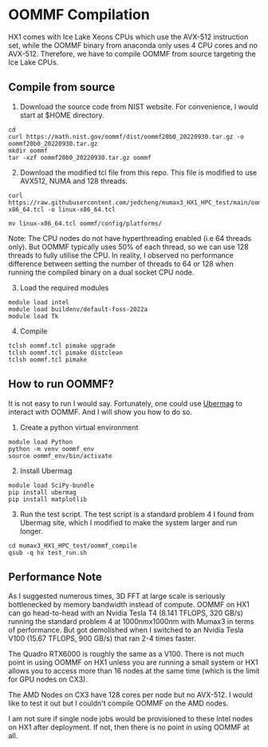 # OOMMF Compilation

HX1 comes with Ice Lake Xeons CPUs which use the AVX-512 instruction set, while the OOMMF binary from anaconda only uses 4 CPU cores and no AVX-512. Therefore, we have to compile OOMMF from source targeting the Ice Lake CPUs.


## Compile from source

1. Download the source code from NIST website. For convenience, I would start at $HOME directory.
```
cd
curl https://math.nist.gov/oommf/dist/oommf20b0_20220930.tar.gz -o oommf20b0_20220930.tar.gz
mkdir oommf
tar -xzf oommf20b0_20220930.tar.gz oommf
```


2. Download the modified tcl file from this repo. This file is modified to use AVX512, NUMA and 128 threads. 
```
curl https://raw.githubusercontent.com/jedcheng/mumax3_HX1_HPC_test/main/oommf_compile/linux-x86_64.tcl -o linux-x86_64.tcl

mv linux-x86_64.tcl oommf/config/platforms/
```

Note:
The CPU nodes do not have hyperthreading enabled (i.e 64 threads only). But OOMMF typically uses 50% of each thread, so we can use 128 threads to fully utilise the CPU. In reality, I observed no performance difference between setting the number of threads to 64 or 128 when running the compiled binary on a dual socket CPU node.



3. Load the required modules
```
module load intel
module load buildenv/default-foss-2022a
module load Tk
```

4. Compile
```
tclsh oommf.tcl pimake upgrade
tclsh oommf.tcl pimake distclean
tclsh oommf.tcl pimake
```



## How to run OOMMF?

It is not easy to run I would say. Fortunately, one could use [Ubermag](https://ubermag.github.io/index.html) to interact with OOMMF. And I will show you how to do so.


1. Create a python virtual environment
```
module load Python
python -m venv oommf_env
source oommf_env/bin/activate
```

2. Install Ubermag
```
module load SciPy-bundle
pip install ubermag
pip install matplotlib
```

3. Run the test script. The test script is a standard problem 4 I found from Ubermag site, which I modified to make the system larger and run longer.
```
cd mumax3_HX1_HPC_test/oommf_compile
qsub -q hx test_run.sh
```


## Performance Note

As I suggested numerous times, 3D FFT at large scale is seriously bottlenecked by memory bandwidth instead of compute. OOMMF on HX1 can go head-to-head with an Nvidia Tesla T4 (8.141 TFLOPS, 320 GB/s) running the standard problem 4 at 1000nmx1000nm with Mumax3 in terms of performance. But got demolished when I switched to an Nvidia Tesla V100 (15.67 TFLOPS, 900 GB/s) that ran 2-4 times faster. 



The Quadro RTX6000 is roughly the same as a V100. There is not much point in using OOMMF on HX1 unless you are running a small system or HX1 allows you to access more than 16 nodes at the same time (which is the limit for GPU nodes on CX3).


The AMD Nodes on CX3 have 128 cores per node but no AVX-512. I would like to test it out but I couldn't compile OOMMF on the AMD nodes. 


I am not sure if single node jobs would be provisioned to these Intel nodes on HX1 after deployment. If not, then there is no point in using OOMMF at all.
